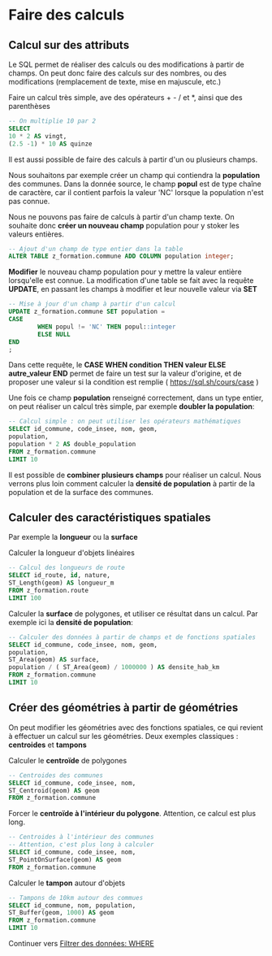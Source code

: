 # Faire des calculs

## Calcul sur des attributs

Le SQL permet de réaliser des calculs ou des modifications à partir de champs. On peut donc faire des calculs sur des nombres, ou des modifications (remplacement de texte, mise en majuscule, etc.)

Faire un calcul très simple, ave des opérateurs + - / et *, ainsi que des parenthèses

```sql
-- On multiplie 10 par 2
SELECT
10 * 2 AS vingt,
(2.5 -1) * 10 AS quinze
```

Il est aussi possible de faire des calculs à partir d'un ou plusieurs champs.

Nous souhaitons par exemple créer un champ qui contiendra la **population** des communes. Dans la donnée source, le champ **popul** est de type chaîne de caractère, car il contient parfois la valeur 'NC' lorsque la population n'est pas connue.

Nous ne pouvons pas faire de calculs à partir d'un champ texte. On souhaite donc **créer un nouveau champ** population pour y stoker les valeurs entières.

```sql
-- Ajout d'un champ de type entier dans la table
ALTER TABLE z_formation.commune ADD COLUMN population integer;
```

**Modifier** le nouveau champ population pour y mettre la valeur entière lorsqu'elle est connue. La modification d'une table se fait avec la requête **UPDATE**, en passant les champs à modifier et leur nouvelle valeur via **SET**

```sql
-- Mise à jour d'un champ à partir d'un calcul
UPDATE z_formation.commune SET population =
CASE
        WHEN popul != 'NC' THEN popul::integer
        ELSE NULL
END
;
```

Dans cette requête, le **CASE WHEN condition THEN valeur ELSE autre_valeur END** permet de faire un test sur la valeur d'origine, et de proposer une valeur si la condition est remplie ( https://sql.sh/cours/case )

Une fois ce champ **population** renseigné correctement, dans un type entier, on peut réaliser un calcul très simple, par exemple **doubler la population**:

```sql
-- Calcul simple : on peut utiliser les opérateurs mathématiques
SELECT id_commune, code_insee, nom, geom,
population,
population * 2 AS double_population
FROM z_formation.commune
LIMIT 10
```

Il est possible de **combiner plusieurs champs** pour réaliser un calcul. Nous verrons plus loin comment calculer la **densité de population** à partir de la population et de la surface des communes.

## Calculer des caractéristiques spatiales

Par exemple la **longueur** ou la **surface**

Calculer la longueur d'objets linéaires

```sql
-- Calcul des longueurs de route
SELECT id_route, id, nature,
ST_Length(geom) AS longueur_m
FROM z_formation.route
LIMIT 100
```

Calculer la **surface** de polygones, et utiliser ce résultat dans un calcul. Par exemple ici la **densité de population**:

```sql
-- Calculer des données à partir de champs et de fonctions spatiales
SELECT id_commune, code_insee, nom, geom,
population,
ST_Area(geom) AS surface,
population / ( ST_Area(geom) / 1000000 ) AS densite_hab_km
FROM z_formation.commune
LIMIT 10
```

## Créer des géométries à partir de géométries

On peut modifier les géométries avec des fonctions spatiales, ce qui revient à effectuer un calcul sur les géométries. Deux exemples classiques : **centroides** et **tampons**

Calculer le **centroïde** de polygones

```sql
-- Centroides des communes
SELECT id_commune, code_insee, nom,
ST_Centroid(geom) AS geom
FROM z_formation.commune
```

Forcer le **centroïde à l'intérieur du polygone**. Attention, ce calcul est plus long.

```sql
-- Centroides à l'intérieur des communes
-- Attention, c'est plus long à calculer
SELECT id_commune, code_insee, nom,
ST_PointOnSurface(geom) AS geom
FROM z_formation.commune
```

Calculer le **tampon** autour d'objets

```sql
-- Tampons de 10km autour des commues
SELECT id_commune, nom, population,
ST_Buffer(geom, 1000) AS geom
FROM z_formation.commune
LIMIT 10
```

Continuer vers [Filtrer des données: WHERE](./filter_data.md)
